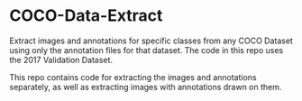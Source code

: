# COCO-Data-Extract
Extract images and annotations for specific classes from any COCO Dataset using only the annotation files for that dataset. 
The code in this repo uses the 2017 Validation Dataset. 

This repo contains code for extracting the images and annotations separately, as well as extracting images with annotations drawn on them. 

